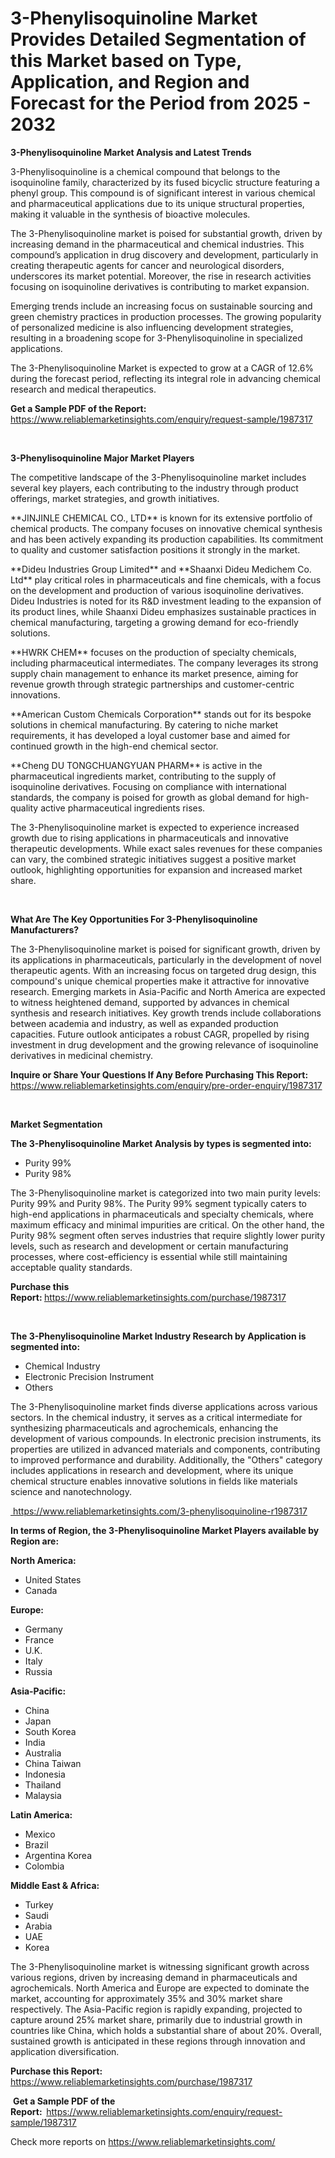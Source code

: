 <p><h1>3-Phenylisoquinoline Market Provides Detailed Segmentation of this Market based on Type, Application, and Region and Forecast for the Period from 2025 - 2032</h1></p><p><strong>3-Phenylisoquinoline Market Analysis and Latest Trends</strong></p>
<p><p>3-Phenylisoquinoline is a chemical compound that belongs to the isoquinoline family, characterized by its fused bicyclic structure featuring a phenyl group. This compound is of significant interest in various chemical and pharmaceutical applications due to its unique structural properties, making it valuable in the synthesis of bioactive molecules.</p><p>The 3-Phenylisoquinoline market is poised for substantial growth, driven by increasing demand in the pharmaceutical and chemical industries. This compound’s application in drug discovery and development, particularly in creating therapeutic agents for cancer and neurological disorders, underscores its market potential. Moreover, the rise in research activities focusing on isoquinoline derivatives is contributing to market expansion.</p><p>Emerging trends include an increasing focus on sustainable sourcing and green chemistry practices in production processes. The growing popularity of personalized medicine is also influencing development strategies, resulting in a broadening scope for 3-Phenylisoquinoline in specialized applications.</p><p>The 3-Phenylisoquinoline Market is expected to grow at a CAGR of 12.6% during the forecast period, reflecting its integral role in advancing chemical research and medical therapeutics.</p></p>
<p><strong>Get a Sample PDF of the Report:&nbsp;</strong> <a href="https://www.reliablemarketinsights.com/enquiry/request-sample/1987317?utm_campaign=2183&utm_medium=2&utm_source=Github&utm_content=ia&utm_term=03042025&utm_id=3-phenylisoquinoline">https://www.reliablemarketinsights.com/enquiry/request-sample/1987317</a></p>
<p>&nbsp;</p>
<p><strong>3-Phenylisoquinoline Major Market Players</strong></p>
<p><p>The competitive landscape of the 3-Phenylisoquinoline market includes several key players, each contributing to the industry through product offerings, market strategies, and growth initiatives.</p><p>**JINJINLE CHEMICAL CO., LTD** is known for its extensive portfolio of chemical products. The company focuses on innovative chemical synthesis and has been actively expanding its production capabilities. Its commitment to quality and customer satisfaction positions it strongly in the market.</p><p>**Dideu Industries Group Limited** and **Shaanxi Dideu Medichem Co. Ltd** play critical roles in pharmaceuticals and fine chemicals, with a focus on the development and production of various isoquinoline derivatives. Dideu Industries is noted for its R&D investment leading to the expansion of its product lines, while Shaanxi Dideu emphasizes sustainable practices in chemical manufacturing, targeting a growing demand for eco-friendly solutions.</p><p>**HWRK CHEM** focuses on the production of specialty chemicals, including pharmaceutical intermediates. The company leverages its strong supply chain management to enhance its market presence, aiming for revenue growth through strategic partnerships and customer-centric innovations.</p><p>**American Custom Chemicals Corporation** stands out for its bespoke solutions in chemical manufacturing. By catering to niche market requirements, it has developed a loyal customer base and aimed for continued growth in the high-end chemical sector.</p><p>**Cheng DU TONGCHUANGYUAN PHARM** is active in the pharmaceutical ingredients market, contributing to the supply of isoquinoline derivatives. Focusing on compliance with international standards, the company is poised for growth as global demand for high-quality active pharmaceutical ingredients rises.</p><p>The 3-Phenylisoquinoline market is expected to experience increased growth due to rising applications in pharmaceuticals and innovative therapeutic developments. While exact sales revenues for these companies can vary, the combined strategic initiatives suggest a positive market outlook, highlighting opportunities for expansion and increased market share.</p></p>
<p>&nbsp;</p>
<p><strong>What Are The Key Opportunities For 3-Phenylisoquinoline Manufacturers?</strong></p>
<p><p>The 3-Phenylisoquinoline market is poised for significant growth, driven by its applications in pharmaceuticals, particularly in the development of novel therapeutic agents. With an increasing focus on targeted drug design, this compound's unique chemical properties make it attractive for innovative research. Emerging markets in Asia-Pacific and North America are expected to witness heightened demand, supported by advances in chemical synthesis and research initiatives. Key growth trends include collaborations between academia and industry, as well as expanded production capacities. Future outlook anticipates a robust CAGR, propelled by rising investment in drug development and the growing relevance of isoquinoline derivatives in medicinal chemistry.</p></p>
<p><strong>Inquire or Share Your Questions If Any Before Purchasing This Report:</strong> <a href="https://www.reliablemarketinsights.com/enquiry/pre-order-enquiry/1987317?utm_campaign=2183&utm_medium=2&utm_source=Github&utm_content=ia&utm_term=03042025&utm_id=3-phenylisoquinoline">https://www.reliablemarketinsights.com/enquiry/pre-order-enquiry/1987317</a></p>
<p>&nbsp;</p>
<p><strong>Market Segmentation</strong></p>
<p><strong>The 3-Phenylisoquinoline Market Analysis by types is segmented into:</strong></p>
<p><ul><li>Purity 99%</li><li>Purity 98%</li></ul></p>
<p><p>The 3-Phenylisoquinoline market is categorized into two main purity levels: Purity 99% and Purity 98%. The Purity 99% segment typically caters to high-end applications in pharmaceuticals and specialty chemicals, where maximum efficacy and minimal impurities are critical. On the other hand, the Purity 98% segment often serves industries that require slightly lower purity levels, such as research and development or certain manufacturing processes, where cost-efficiency is essential while still maintaining acceptable quality standards.</p></p>
<p><strong>Purchase this Report:&nbsp;</strong><a href="https://www.reliablemarketinsights.com/purchase/1987317?utm_campaign=2183&utm_medium=2&utm_source=Github&utm_content=ia&utm_term=03042025&utm_id=3-phenylisoquinoline">https://www.reliablemarketinsights.com/purchase/1987317</a></p>
<p>&nbsp;</p>
<p><strong>The 3-Phenylisoquinoline Market Industry Research by Application is segmented into:</strong></p>
<p><ul><li>Chemical Industry</li><li>Electronic Precision Instrument</li><li>Others</li></ul></p>
<p><p>The 3-Phenylisoquinoline market finds diverse applications across various sectors. In the chemical industry, it serves as a critical intermediate for synthesizing pharmaceuticals and agrochemicals, enhancing the development of various compounds. In electronic precision instruments, its properties are utilized in advanced materials and components, contributing to improved performance and durability. Additionally, the "Others" category includes applications in research and development, where its unique chemical structure enables innovative solutions in fields like materials science and nanotechnology.</p></p>
<p><a href="https://www.reliablemarketinsights.com/3-phenylisoquinoline-r1987317?utm_campaign=2183&utm_medium=2&utm_source=Github&utm_content=ia&utm_term=03042025&utm_id=3-phenylisoquinoline">&nbsp;https://www.reliablemarketinsights.com/3-phenylisoquinoline-r1987317</a></p>
<p><strong>In terms of Region, the 3-Phenylisoquinoline Market Players available by Region are:</strong></p>
<p>
    <p> <strong> North America: </strong>
        <ul>
            <li>United States</li>
            <li>Canada</li>
        </ul>
        </p> 
    <p> <strong> Europe: </strong>
        <ul>
            <li>Germany</li>
            <li>France</li>
            <li>U.K.</li>
            <li>Italy</li>
            <li>Russia</li>
        </ul>
        </p> 
    <p> <strong> Asia-Pacific: </strong>
        <ul>
            <li>China</li>
            <li>Japan</li>
            <li>South Korea</li>
            <li>India</li>
            <li>Australia</li>
            <li>China Taiwan</li>
            <li>Indonesia</li>
            <li>Thailand</li>
            <li>Malaysia</li>
        </ul>
        </p> 
    <p> <strong> Latin America: </strong>
        <ul>
            <li>Mexico</li>
            <li>Brazil</li>
            <li>Argentina Korea</li>
            <li>Colombia</li>
        </ul>
        </p> 
    <p> <strong> Middle East & Africa: </strong>
        <ul>
            <li>Turkey</li>
            <li>Saudi</li>
            <li>Arabia</li>
            <li>UAE</li>
            <li>Korea</li>
        </ul>
    </p>
    </p>
<p><p>The 3-Phenylisoquinoline market is witnessing significant growth across various regions, driven by increasing demand in pharmaceuticals and agrochemicals. North America and Europe are expected to dominate the market, accounting for approximately 35% and 30% market share respectively. The Asia-Pacific region is rapidly expanding, projected to capture around 25% market share, primarily due to industrial growth in countries like China, which holds a substantial share of about 20%. Overall, sustained growth is anticipated in these regions through innovation and application diversification.</p></p>
<p><strong>Purchase this Report: </strong><a href="https://www.reliablemarketinsights.com/purchase/1987317?utm_campaign=2183&utm_medium=2&utm_source=Github&utm_content=ia&utm_term=03042025&utm_id=3-phenylisoquinoline">https://www.reliablemarketinsights.com/purchase/1987317</a></p>
<p>&nbsp;<strong>Get a Sample PDF of the Report:&nbsp;&nbsp;</strong><a href="https://www.reliablemarketinsights.com/enquiry/request-sample/1987317?utm_campaign=2183&utm_medium=2&utm_source=Github&utm_content=ia&utm_term=03042025&utm_id=3-phenylisoquinoline">https://www.reliablemarketinsights.com/enquiry/request-sample/1987317</a></p>
<p><strong></strong></p>
<p>Check more reports on <a href="https://www.reliablemarketinsights.com/?utm_campaign=2183&utm_medium=2&utm_source=Github&utm_content=ia&utm_term=03042025&utm_id=3-phenylisoquinoline">https://www.reliablemarketinsights.com/</a></p>